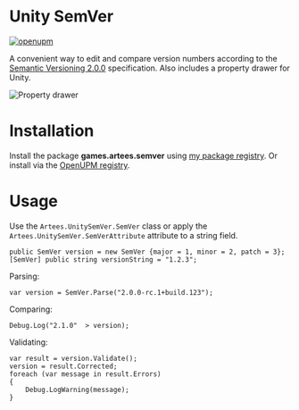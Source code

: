 # Unity SemVer
[![openupm](https://img.shields.io/npm/v/games.artees.semver?label=openupm&registry_uri=https://package.openupm.com)](https://openupm.com/packages/games.artees.semver/)

A convenient way to edit and compare version numbers according to the [Semantic Versioning 2.0.0](https://semver.org/) specification. Also includes a property drawer for Unity.

![Property drawer](https://github.com/Artees/Unity-SemVer/raw/master/SemVerDrawer.png)

# Installation
Install the package **games.artees.semver** using [my package registry](https://artees.games/upm).
Or install via the [OpenUPM registry](https://openupm.com/packages/games.artees.semver/).

# Usage
Use the `Artees.UnitySemVer.SemVer` class or apply the `Artees.UnitySemVer.SemVerAttribute` attribute to a string field.
```
public SemVer version = new SemVer {major = 1, minor = 2, patch = 3};
[SemVer] public string versionString = "1.2.3";
```

Parsing:
```
var version = SemVer.Parse("2.0.0-rc.1+build.123");
```

Comparing:
```
Debug.Log("2.1.0"  > version);
```

Validating:
```
var result = version.Validate();
version = result.Corrected;
foreach (var message in result.Errors)
{
    Debug.LogWarning(message);
}
```
